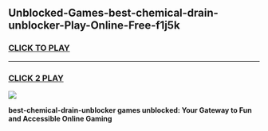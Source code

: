 
## Unblocked-Games-best-chemical-drain-unblocker-Play-Online-Free-f1j5k
<h3>
<a href="https://premium76.site?title=best-chemical-drain-unblocker&ref=26A">CLICK TO PLAY</a></h3>
<hr>

<h3>
<a href="https://premium76.site?title=best-chemical-drain-unblocker&ref=26A">CLICK 2 PLAY</a>
  
</h3>

<a href="https://premium76.site?title=best-chemical-drain-unblocker&ref=26A"><img src="https://clearcache.store/games.png"></a>


**best-chemical-drain-unblocker games unblocked: Your Gateway to Fun and Accessible Online Gaming**
